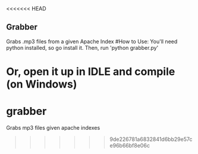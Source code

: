 <<<<<<< HEAD
## Grabber

Grabs .mp3 files from a given Apache Index
#How to Use:
You'll need python installed, so go install it.
Then, run 'python grabber.py'

Or, open it up in IDLE and compile (on Windows)
=======
grabber
=======

Grabs mp3 files given apache indexes
>>>>>>> 9de226781a6832841d6bb29e57ce96b66bf8e06c
